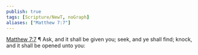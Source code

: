 ```yaml
---
publish: true
tags: [Scripture/NewT, noGraph]
aliases: ["Matthew 7:7"]
---
```

[Matthew 7:7](https://churchofjesuschrist.org/study/scriptures/nt/matt/7?lang=eng&id=p7#p7) ¶ Ask, and it shall be given you; seek, and ye shall find; knock, and it shall be opened unto you:
